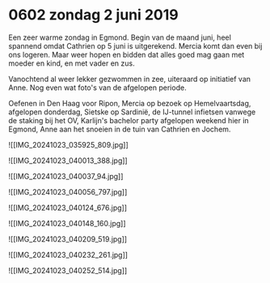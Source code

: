 # 0602 zondag 2 juni 2019
Een zeer warme zondag in Egmond. Begin van de maand juni, heel spannend omdat Cathrien op 5 juni is uitgerekend. Mercia komt dan even bij ons logeren. Maar weer hopen en bidden dat alles goed mag gaan met moeder en kind, en met vader en zus.

Vanochtend al weer lekker gezwommen in zee, uiteraard op initiatief van Anne. Nog even wat foto's van de afgelopen periode.

Oefenen in Den Haag voor Ripon, Mercia op bezoek op Hemelvaartsdag, afgelopen donderdag, Sietske op Sardinië, de IJ-tunnel infietsen vanwege de staking bij het OV, Karlijn's bachelor party afgelopen weekend hier in Egmond, Anne aan het snoeien in de tuin van Cathrien en Jochem.


![[IMG_20241023_035925_809.jpg]]

![[IMG_20241023_040013_388.jpg]]

![[IMG_20241023_040037_94.jpg]]

![[IMG_20241023_040056_797.jpg]]

![[IMG_20241023_040124_676.jpg]]

![[IMG_20241023_040148_160.jpg]]

![[IMG_20241023_040209_519.jpg]]

![[IMG_20241023_040232_261.jpg]]

![[IMG_20241023_040252_514.jpg]]
